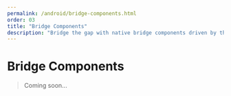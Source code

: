```yaml
---
permalink: /android/bridge-components.html
order: 03
title: "Bridge Components"
description: "Bridge the gap with native bridge components driven by the web on Android."
---
```


# Bridge Components

> Coming soon...
